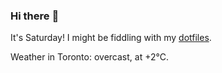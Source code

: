 ### Hi there :wave:

It's Saturday! I might be fiddling with my [dotfiles](https://github.com/bewuethr/dotfiles).

Weather in Toronto: overcast, at +2°C.
